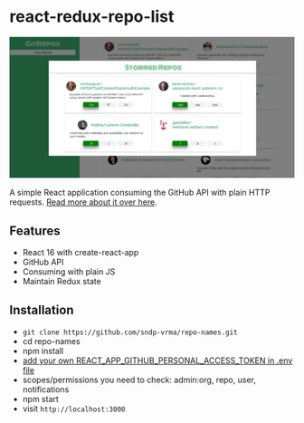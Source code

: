 # react-redux-repo-list
![Screenshot](ss-gitrepos.jpg)

A simple React application consuming the GitHub API with plain HTTP requests. [Read more about it over here](https://api.github.com/search/repositories?q=created).

## Features

* React 16 with create-react-app
* GitHub API
* Consuming with plain JS
* Maintain Redux state

## Installation

* `git clone https://github.com/sndp-vrma/repo-names.git`
* cd repo-names
* npm install
* [add your own REACT_APP_GITHUB_PERSONAL_ACCESS_TOKEN in .env file](https://help.github.com/articles/creating-a-personal-access-token-for-the-command-line/)
* scopes/permissions you need to check: admin:org, repo, user, notifications
* npm start
* visit `http://localhost:3000`